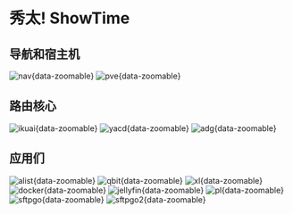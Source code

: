 # 秀太! ShowTime

## 导航和宿主机

![nav](/archived/assets/nav.png){data-zoomable}
![pve](/archived/assets/pve.png){data-zoomable}

## 路由核心

![ikuai](/archived/assets/screenshots/ikuai.png){data-zoomable}
![yacd](/archived/assets/screenshots/yacd.png){data-zoomable}
![adg](/archived/assets/screenshots/adg.png){data-zoomable}

## 应用们

![alist](/archived/assets/screenshots/alist.png){data-zoomable}
![qbit](/archived/assets/screenshots/qbit.png){data-zoomable}
![xl](/archived/assets/screenshots/xl.png){data-zoomable}
![docker](/archived/assets/screenshots/docker.png){data-zoomable}
![jellyfin](/archived/assets/screenshots/jellyfin.png){data-zoomable}
![pl](/archived/assets/screenshots/pl.png){data-zoomable}
![sftpgo](/archived/assets/screenshots/sftpgo.png){data-zoomable}
![sftpgo2](/archived/assets/screenshots/sftpgo2.png){data-zoomable}
